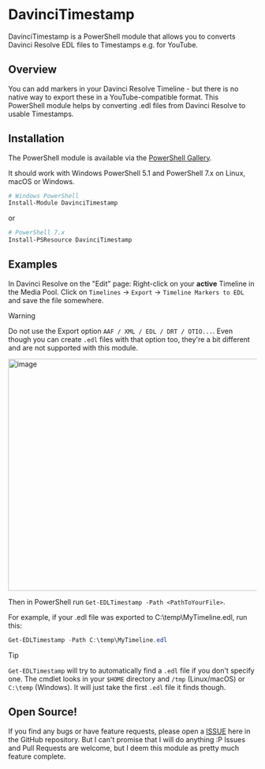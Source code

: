 # DavinciTimestamp

DavinciTimestamp is a PowerShell module that allows you to converts Davinci Resolve EDL files to Timestamps e.g. for YouTube.

## Overview

You can add markers in your Davinci Resolve Timeline - but there is no native way to export these
in a YouTube-compatible format. This PowerShell module helps by converting .edl files from Davinci Resolve
to usable Timestamps.

## Installation

The PowerShell module is available via the [PowerShell Gallery](https://www.powershellgallery.com/packages/DavinciTimestamp).

It should work with Windows PowerShell 5.1 and PowerShell 7.x on Linux, macOS or Windows.

```powershell
# Windows PowerShell
Install-Module DavinciTimestamp
```

or

```powershell
# PowerShell 7.x
Install-PSResource DavinciTimestamp
```

## Examples

In Davinci Resolve on the "Edit" page: Right-click on your **active** Timeline in the Media Pool.
Click on `Timelines` -> `Export` -> `Timeline Markers to EDL` and save the file somewhere.

> [!WARNING]
> Do not use the Export option `AAF / XML / EDL / DRT / OTIO...`. Even though you can create `.edl` files with that option too, they're a bit different and are not supported with this module.

<img width="953" height="470" alt="image" src="https://github.com/user-attachments/assets/97813bfa-7236-45f8-8812-a853f03d9ffc" />

Then in PowerShell run `Get-EDLTimestamp -Path <PathToYourFile>`.

For example, if your .edl file was exported to C:\temp\MyTimeline.edl, run this:

```powershell
Get-EDLTimestamp -Path C:\temp\MyTimeline.edl
```

> [!TIP]
> `Get-EDLTimestamp` will try to automatically find a `.edl` file if you don't specify one. The cmdlet looks in your `$HOME` directory and `/tmp` (Linux/macOS) or `C:\temp` (Windows). It will just take the first `.edl` file it finds though.

## Open Source!

If you find any bugs or have feature requests, please open a [ISSUE](https://github.com/diecknet/DavinciTimestamp/issues) here in the GitHub repository. But I can't promise that I will do anything :P Issues and Pull Requests are welcome, but I deem this module as pretty much feature complete.

